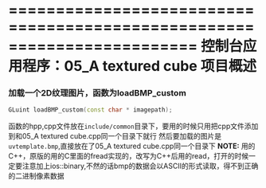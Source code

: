 ﻿========================================================================
    控制台应用程序：05_A textured cube 项目概述
========================================================================

### 加载一个2D纹理图片，函数为loadBMP_custom
```cpp
GLuint loadBMP_custom(const char * imagepath);
```
函数的hpp,cpp文件放在`include/common`目录下，要用的时候只用把cpp文件添加到和05_A textured cube.cpp同一个目录下就行
然后要加载的图片是`uvtemplate.bmp`,直接放在了05_A textured cube.cpp同一个目录下
**NOTE:** 用的C++，原版的用的C里面的fread实现的，改写为C++后用的read，打开的时候一定要注意加上ios::binary,不然的话bmp的数据会以ASCII的形式读取，得不到正确的二进制像素数据
